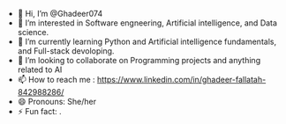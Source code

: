 - 👋 Hi, I’m @Ghadeer074
- 👀 I’m interested in Software engneering, Artificial intelligence, and Data science. 
- 🌱 I’m currently learning Python and Artificial intelligence fundamentals, and Full-stack devoloping. 
- 💞️ I’m looking to collaborate on Programming projects and anything related to AI 
- 📫 How to reach me : https://www.linkedin.com/in/ghadeer-fallatah-842988286/
- 😄 Pronouns: She/her
- ⚡ Fun fact: .

<!---
Ghadeer074/Ghadeer074 is a ✨ special ✨ repository because its `README.md` (this file) appears on your GitHub profile.
You can click the Preview link to take a look at your changes.
--->
